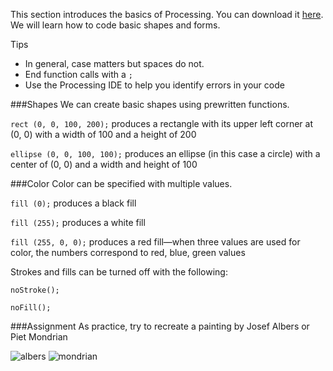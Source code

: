 
This section introduces the basics of Processing. You can download it [here](https://processing.org/). We will learn how to code basic shapes and forms.

Tips
* In general, case matters but spaces do not.
* End function calls with a ```;```
* Use the Processing IDE to help you identify errors in your code


###Shapes
We can create basic shapes using prewritten functions.

```rect (0, 0, 100, 200);``` produces a rectangle with its upper left corner at (0, 0) with a width of 100 and a height of 200

```ellipse (0, 0, 100, 100);``` produces an ellipse (in this case a circle) with a center of (0, 0) and a width and height of 100

###Color
Color can be specified with multiple values. 

```fill (0);```
produces a black fill

```fill (255);```
produces a white fill

```fill (255, 0, 0);```
produces a red fill—when three values are used for color, the numbers correspond to red, blue, green values

Strokes and fills can be turned off with the following:

```noStroke();```

```noFill();```

###Assignment
As practice, try to recreate a painting by Josef Albers or Piet Mondrian

![albers](https://arthur.io/img/art/0000017344a1ecd26/josef-albers/homage-to-the-square-soft-spoken/large-2x/josef-albers--homage-to-the-square-soft-spoken.jpg)
![mondrian](https://upload.wikimedia.org/wikipedia/commons/thumb/7/76/Piet_Mondriaan%2C_1921_-_Composition_en_rouge%2C_jaune%2C_bleu_et_noir.jpg/481px-Piet_Mondriaan%2C_1921_-_Composition_en_rouge%2C_jaune%2C_bleu_et_noir.jpg)
